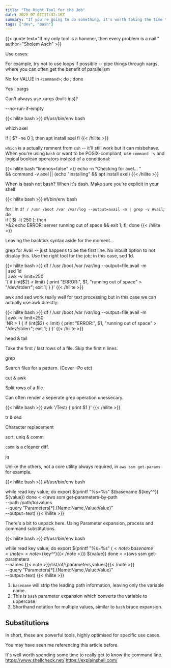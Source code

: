 ```yaml
---
title: "The Right Tool for the Job"
date: 2020-07-01T11:32:16Z
summary: "If you're going to do something, it's worth taking the time to learn how to do it properly. In this post I'll run through some common mistakes and patterns for `bash` scripting."
tags: ["dev", "bash"]
---
```

{{< quote text="If my only tool is a hammer, then every problem is a nail." author="Sholem Asch" >}}

<!-- http://mywiki.wooledge.org/BashFAQ -->

Use cases:

For example, try not to use loops if possible -- pipe things through xargs, where you can often get the benefit of parallelism

No
	for VALUE in `<command>`; do <stuff>; done

Yes
<command> | xargs <stuff>

Can't always use xargs (built-ins)?

--no-run-if-empty

{{< hilite bash >}}
#!/usr/bin/env bash

which axel

if [ $? -ne 0 ]; then
    apt install axel
fi
{{< /hilite >}}

`which` is a actually remnent from `csh` -- it'll still work but it can misbehave. When you're using `bash` or want to be POSIX-compliant, use `command -v` and logical boolean operators instead of a conditional:

{{< hilite bash "linenos=false" >}}
echo -n "Checking for axel... " \
    && command -v axel || (echo "installing" && apt install axel)
{{< /hilite >}}

When is bash not bash? When it's dash. Make sure you're explicit in your shell

{{< hilite bash >}}
 #!/bin/env bash

for i in `df / /usr /boot /var /var/log --output=avail -m | grep -v Avail`; do \
    if [ $i -lt 250 ]; then \
        >&2 echo ERROR: server running out of space && exit 1;
    fi;
done
{{< /hilite >}}

Leaving the backtick syntax aside for the moment...

grep for Avail -- just happens to be the first line. No inbuilt option to not display this. Use the right tool for the job; in this case, sed 1d.

{{< hilite bash >}}
df / /usr /boot /var /var/log --output=file,avail -m \
    | sed 1d \
    | awk -v limit=250 \
        '{
            if (int($2) < limit) {
                print "ERROR:", $1, "running out of space" > "/dev/stderr";
                exit 1;
            }
        }'
{{< /hilite >}}

awk and sed work really well for text processing but in this case we can actually use awk directly:

{{< hilite bash >}}
df / /usr /boot /var /var/log --output=file,avail -m \
    | awk -v limit=250 \
    'NR > 1 {
        if (int($2) < limit) {
            print "ERROR:", $1, "running out of space" > "/dev/stderr";
            exit 1;
        }
    }'
{{< /hilite >}}

head & tail

Take the first / last rows of a file. Skip the first n lines.

grep

Search files for a pattern. (Cover -Po etc)

cut & awk

Split rows of a file

Can often render a seperate grep operation unessecary.

{{< hilite bash >}}
awk '/Test/ { print $1 }'
{{< /hilite >}}

tr & sed

Character replacement

sort, uniq & comm

`comm` is a cleaner diff.

jq

Unlike the others, not a core utility always required, in `aws ssm get-params` for example.

{{< hilite bash >}}
#!/usr/bin/env bash

while read key value; do
    export $(printf "%s=%s" $(basename ${key^^}) ${value})
done < <(aws ssm get-parameters-by-path \
    --path /path/to/values \
    --query "Parameters[*].{Name:Name,Value:Value}" \
    --output=text)
{{< /hilite >}}

There's a bit to unpack here. Using Parameter expansion, process and command substitutions.

{{< hilite bash >}}
#!/usr/bin/env bash

while read key value; do
    export $(printf "%s=%s" $({{< note >}}basename{{< /note >}} {{< note >}}${key^^}{{< /note >}}) ${value})
done < <(aws ssm get-parameters \
    --names {{< note >}}/list/of/{parameters,values}{{< /note >}} \
    --query "Parameters[*].{Name:Name,Value:Value}" \
    --output=text)
{{< /hilite >}}

1. `basename` will strip the leading path information, leaving only the variable name.
1. This is `bash` parameter expansion which converts the variable to uppercase.
1. Shorthand notation for multiple values, similar to `bash` brace expansion.

## Substitutions

In short, these are powerful tools, highly optimised for specific use cases.

You may have seen me referencing this article before.

It's well worth spending some time to really get to know the command line. https://www.shellcheck.net/
https://explainshell.com/

